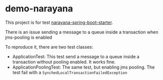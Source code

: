 # demo-narayana

This project is for test [narayana-spring-boot-starter](https://github.com/snowdrop/narayana-spring-boot).

There is an issue sending a message to a queue inside a transaction when jms-pooling is enabled

To reproduce it, there are two test classes:

- ApplicationTest: This test send a message to a queue inside a transaction without pooling enabled. It works fine.
- ApplicationPoolingTest: The same test, but enabling jms pooling. The test fail with a `SynchedLocalTransactionFailedException`

